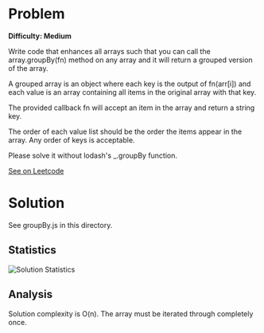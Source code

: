 # Problem

**Difficulty: Medium**

Write code that enhances all arrays such that you can call the array.groupBy(fn) method on any array and it will return a grouped version of the array.

A grouped array is an object where each key is the output of fn(arr[i]) and each value is an array containing all items in the original array with that key.

The provided callback fn will accept an item in the array and return a string key.

The order of each value list should be the order the items appear in the array. Any order of keys is acceptable.

Please solve it without lodash's \_.groupBy function.

[See on Leetcode](https://leetcode.com/problems/group-by/description/)

# Solution

See groupBy.js in this directory.

## Statistics

![Solution Statistics](https://file%2B.vscode-resource.vscode-cdn.net/Users/michaelfoster/Git/code-of-the-day/2023/August/8/solutionStats.png?version%3D1691596896928)

## Analysis

Solution complexity is O(n). The array must be iterated through completely once.
